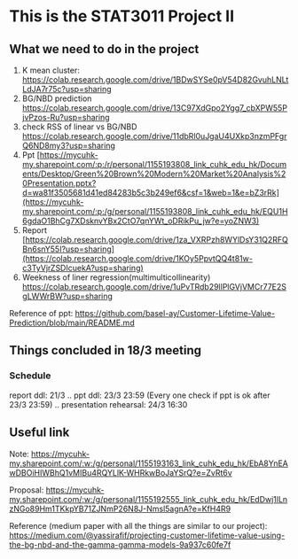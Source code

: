 # This is the STAT3011 Project II 

## What we need to do in the project 

1. K mean cluster: 
https://colab.research.google.com/drive/1BDwSYSe0pV54D82GvuhLNLtLdJA7r75c?usp=sharing
2. BG/NBD prediction 
https://colab.research.google.com/drive/13C97XdGpo2Ygg7_cbXPW55PjvPzos-Ru?usp=sharing
3. check RSS of linear vs BG/NBD
https://colab.research.google.com/drive/11dbRl0uJgaU4UXkp3nzmPFgrQ6ND8my3?usp=sharing
4. Ppt <This should be attached ppt link> [https://mycuhk-my.sharepoint.com/:p:/r/personal/1155193808_link_cuhk_edu_hk/Documents/Desktop/Green%20Brown%20Modern%20Market%20Analysis%20Presentation.pptx?d=wa81f3505681d41ed84283b5c3b249ef6&csf=1&web=1&e=bZ3rRk](https://mycuhk-my.sharepoint.com/:p:/g/personal/1155193808_link_cuhk_edu_hk/EQU1H6gdaO1BhCg7XDsknvYBx2CtO7qnYWt_oDRikPu_jw?e=yoZNW3)
5. Report 
[https://colab.research.google.com/drive/1za_VXRPzh8WYlDsY31Q2RFQBn6snY55I?usp=sharing](https://colab.research.google.com/drive/1KOy5PpvtQQ4t81w-c3TyVjrZSDIcuekA?usp=sharing)
6. Weekness of liner regression(multimulticollinearity)
https://colab.research.google.com/drive/1uPvTRdb29llPlGVjVMCr77E2SgLWWrBW?usp=sharing

Reference of ppt: https://github.com/basel-ay/Customer-Lifetime-Value-Prediction/blob/main/README.md

## Things concluded in 18/3 meeting 
### Schedule
report ddl: 21/3 ..
ppt ddl: 23/3 23:59 (Every one check if ppt is ok after 23/3 23:59) ..
presentation rehearsal: 24/3 16:30

## Useful link

Note: https://mycuhk-my.sharepoint.com/:w:/g/personal/1155193163_link_cuhk_edu_hk/EbA8YnEAwDBOiHIWBhQ1vMIBu4RQYLlK-WHRkwBoJaYSrQ?e=ZvRt6v

Proposal: https://mycuhk-my.sharepoint.com/:w:/g/personal/1155192555_link_cuhk_edu_hk/EdDwj1lLnzNGo89Hm1TKkpYB71ZJNmP26N8J-Nmsl5agnA?e=KfH4R9

Reference (medium paper with all the things are similar to our project): 
https://medium.com/@yassirafif/projecting-customer-lifetime-value-using-the-bg-nbd-and-the-gamma-gamma-models-9a937c60fe7f
